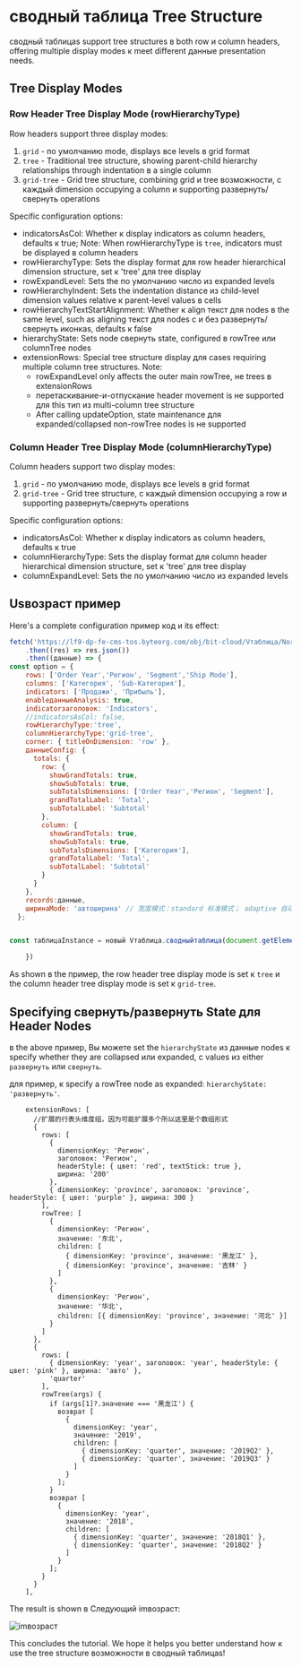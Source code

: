 # сводный таблица Tree Structure

сводный таблицаs support tree structures в both row и column headers, offering multiple display modes к meet different данные presentation needs.

## Tree Display Modes

### Row Header Tree Display Mode (rowHierarchyType)

Row headers support three display modes:

1. `grid` - по умолчанию mode, displays все levels в grid format
2. `tree` - Traditional tree structure, showing parent-child hierarchy relationships through indentation в a single column
3. `grid-tree` - Grid tree structure, combining grid и tree возможности, с каждый dimension occupying a column и supporting развернуть/свернуть operations

Specific configuration options:

- indicatorsAsCol: Whether к display indicators as column headers, defaults к true; Note: When rowHierarchyType is `tree`, indicators must be displayed в column headers
- rowHierarchyType: Sets the display format для row header hierarchical dimension structure, set к 'tree' для tree display
- rowExpandLevel: Sets the по умолчанию число из expanded levels
- rowHierarchyIndent: Sets the indentation distance из child-level dimension values relative к parent-level values в cells
- rowHierarchyTextStartAlignment: Whether к align текст для nodes в the same level, such as aligning текст для nodes с и без развернуть/свернуть иконкаs, defaults к false
- hierarchyState: Sets node свернуть state, configured в rowTree или columnTree nodes
- extensionRows: Special tree structure display для cases requiring multiple column tree structures. Note:
  - rowExpandLevel only affects the outer main rowTree, не trees в extensionRows
  - перетаскивание-и-отпускание header movement is не supported для this тип из multi-column tree structure
  - After calling updateOption, state maintenance для expanded/collapsed non-rowTree nodes is не supported

### Column Header Tree Display Mode (columnHierarchyType)

Column headers support two display modes:

1. `grid` - по умолчанию mode, displays все levels в grid format
2. `grid-tree` - Grid tree structure, с каждый dimension occupying a row и supporting развернуть/свернуть operations

Specific configuration options:

- indicatorsAsCol: Whether к display indicators as column headers, defaults к true
- columnHierarchyType: Sets the display format для column header hierarchical dimension structure, set к 'tree' для tree display
- columnExpandLevel: Sets the по умолчанию число из expanded levels

## Usвозраст пример

Here's a complete configuration пример код и its effect:


```javascript liveдемонстрация   template=vтаблица
fetch('https://lf9-dp-fe-cms-tos.byteorg.com/obj/bit-cloud/Vтаблица/North_American_Superstore_сводный_график_данные.json')
    .then((res) => res.json())
    .then((данные) => {
const option = {
    rows: ['Order Year','Регион', 'Segment','Ship Mode'],
    columns: ['Категория', 'Sub-Категория'],
    indicators: ['Продажи', 'Прибыль'],
    enableданныеAnalysis: true,
    indicatorзаголовок: 'Indicators',
    //indicatorsAsCol: false,
    rowHierarchyType:'tree',
    columnHierarchyType:'grid-tree',
    corner: { titleOnDimension: 'row' },
    данныеConfig: {
      totals: {
        row: {
          showGrandTotals: true,
          showSubTotals: true,
          subTotalsDimensions: ['Order Year','Регион', 'Segment'],
          grandTotalLabel: 'Total',
          subTotalLabel: 'Subtotal'
        },
        column: {
          showGrandTotals: true,
          showSubTotals: true,
          subTotalsDimensions: ['Категория'],
          grandTotalLabel: 'Total',
          subTotalLabel: 'Subtotal'
        }
      }
    },
    records:данные,
    ширинаMode: 'автоширина' // 宽度模式：standard 标准模式； adaptive 自动填满容器
  };


const таблицаInstance = новый Vтаблица.сводныйтаблица(document.getElementById(CONTAINER_ID), option);

    })
```

As shown в the пример, the row header tree display mode is set к `tree` и the column header tree display mode is set к `grid-tree`.

## Specifying свернуть/развернуть State для Header Nodes

в the above пример, Вы можете set the `hierarchyState` из данные nodes к specify whether they are collapsed или expanded, с values из either `развернуть` или `свернуть`.

для пример, к specify a rowTree node as expanded: `hierarchyState: 'развернуть'`.

```
    extensionRows: [
      //扩展的行表头维度组，因为可能扩展多个所以这里是个数组形式
      {
        rows: [
          {
            dimensionKey: 'Регион',
            заголовок: 'Регион',
            headerStyle: { цвет: 'red', textStick: true },
            ширина: '200'
          },
          { dimensionKey: 'province', заголовок: 'province', headerStyle: { цвет: 'purple' }, ширина: 300 }
        ],
        rowTree: [
          {
            dimensionKey: 'Регион',
            значение: '东北',
            children: [
              { dimensionKey: 'province', значение: '黑龙江' },
              { dimensionKey: 'province', значение: '吉林' }
            ]
          },
          {
            dimensionKey: 'Регион',
            значение: '华北',
            children: [{ dimensionKey: 'province', значение: '河北' }]
          }
        ]
      },
      {
        rows: [
          { dimensionKey: 'year', заголовок: 'year', headerStyle: { цвет: 'pink' }, ширина: 'авто' },
          'quarter'
        ],
        rowTree(args) {
          if (args[1]?.значение === '黑龙江') {
            возврат [
              {
                dimensionKey: 'year',
                значение: '2019',
                children: [
                  { dimensionKey: 'quarter', значение: '2019Q2' },
                  { dimensionKey: 'quarter', значение: '2019Q3' }
                ]
              }
            ];
          }
          возврат [
            {
              dimensionKey: 'year',
              значение: '2018',
              children: [
                { dimensionKey: 'quarter', значение: '2018Q1' },
                { dimensionKey: 'quarter', значение: '2018Q2' }
              ]
            }
          ];
        }
      }
    ],
```

The result is shown в Следующий imвозраст:

![imвозраст](https://lf9-dp-fe-cms-tos.byteorg.com/obj/bit-cloud/Vтаблица/guide/multi-tree.jpeg)

This concludes the tutorial. We hope it helps you better understand how к use the tree structure возможности в сводный таблицаs!
